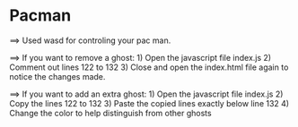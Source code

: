 # Pacman
==> Used wasd for controling your pac man.


==> If you want to remove a ghost:
    1) Open the javascript file index.js
    2) Comment out lines 122 to 132
    3) Close and open the index.html file again to notice the changes made.
    

==> If you want to add an extra ghost:
    1) Open the javascript file index.js
    2) Copy the lines 122 to 132 
    3) Paste the copied lines exactly below line 132
    4) Change the color to help distinguish from other ghosts
